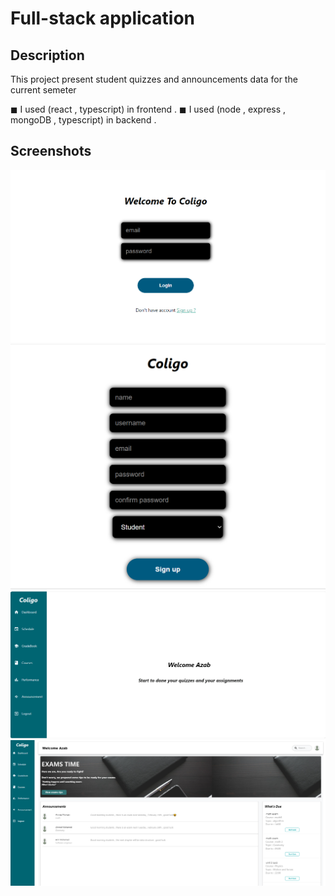 # Full-stack application

## Description

This project present student quizzes and announcements data for the current semeter

◼ I used (react , typescript) in frontend .
◼ I used (node , express , mongoDB , typescript) in backend .

## Screenshots

![Alt text](client/src/components/img/loginclogio.PNG)
![Alt text](client/src/components/img/signupscreen.PNG)
![Alt text](client/src/components/img/homescreen.PNG)
![Alt text](client/src/components/img/Mydashboard.PNG)
